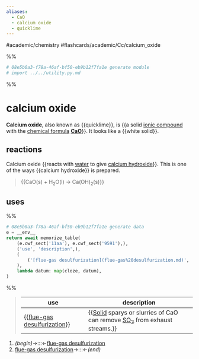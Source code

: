 ```yaml
---
aliases:
  - CaO
  - calcium oxide
  - quicklime
---
```


#academic/chemistry #flashcards/academic/Cc/calcium_oxide

%%
```Python
# 08e5b0a3-f78a-46af-bf50-eb9b12f7fa1e generate module
# import ../../utility.py.md
```
%%

# calcium oxide

__Calcium oxide__, also known as {{quicklime}}, is {{a solid [ionic compound](ionic%20compound.md) with the [chemical formula](chemical%20formula.md) __[Ca](calcium.md)[O](oxygen.md)__}}. It looks like a {{white solid}}.

## reactions

Calcium oxide {{reacts with [water](water) to give [calcium hydroxide](calcium%20hydroxide.md)}}. This is one of the ways {{calcium hydroxide}} is prepared.
> {{CaO(s) + H<sub>2</sub>O(l) → Ca(OH)<sub>2</sub>(s)}}

## uses

%%
```Python
# 08e5b0a3-f78a-46af-bf50-eb9b12f7fa1e generate data
e = __env__
return await memorize_table(
	(e.cwf_sect('11aa'), e.cwf_sect('9591'),),
	('use', 'description',),
	(
		('[flue-gas desulfurization](flue-gas%20desulfurization.md)', '[Solid](solid.md) sparys or slurries of CaO can remove [SO<sub>2</sub>](sulfur%20dioxide.md) from exhaust streams.',),
	),
	lambda datum: map(cloze, datum),
)
```
%%

<!--08e5b0a3-f78a-46af-bf50-eb9b12f7fa1e generate section="11aa"--><!-- The following content is generated at 2023-04-05T22:23:33.112015+08:00. Any edits will be overridden! -->

> | use | description |
> |-|-|
> | {{[flue-gas desulfurization](flue-gas%20desulfurization.md)}} | {{[Solid](solid.md) sparys or slurries of CaO can remove [SO<sub>2</sub>](sulfur%20dioxide.md) from exhaust streams.}} |

<!--/08e5b0a3-f78a-46af-bf50-eb9b12f7fa1e-->

<!--08e5b0a3-f78a-46af-bf50-eb9b12f7fa1e generate section="9591"--><!-- The following content is generated at 2023-04-05T22:23:00.377522+08:00. Any edits will be overridden! -->

1. _(begin)_→:::←[flue-gas desulfurization](flue-gas%20desulfurization.md)
2. [flue-gas desulfurization](flue-gas%20desulfurization.md)→:::←_(end)_

<!--/08e5b0a3-f78a-46af-bf50-eb9b12f7fa1e-->
